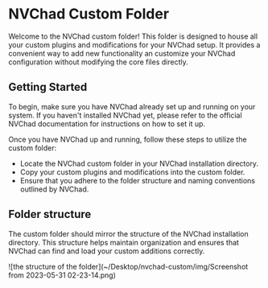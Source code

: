# NVChad Custom Folder
Welcome to the NVChad custom folder! This folder is designed to house all your custom plugins and modifications for your NVChad setup. It provides a convenient way to add new functionality an customize your NVChad configuration without modifying the core files directly.


## Getting Started
To begin, make sure you have NVChad already set up and running on your system. If you haven't installed NVChad yet, please refer to the official NVChad documentation for instructions on how to set it up.

Once you have NVChad up and running, follow these steps to utilize the custom folder:

- Locate the NVChad custom folder in your NVChad installation directory.
- Copy your custom plugins and modifications into the custom folder.
- Ensure that you adhere to the folder structure and naming conventions outlined by NVChad.

## Folder structure
The custom folder should mirror the structure of the NVChad installation directory. This structure helps maintain organization and ensures that NVChad can find and load your custom additions correctly.

![the structure of the folder](~/Desktop/nvchad-custom/img/Screenshot from 2023-05-31 02-23-14.png)


